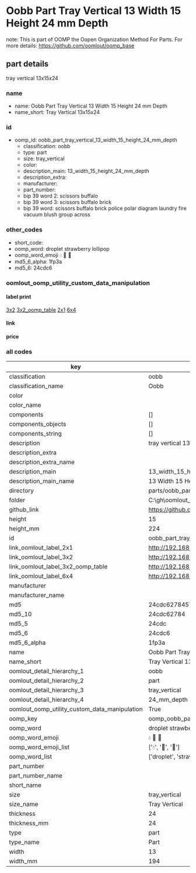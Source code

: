 # Oobb Part Tray Vertical 13 Width 15 Height 24 mm Depth  

note: This is part of OOMP the Oopen Organization Method For Parts. For more details: https://github.com/oomlout/oomp_base

##  part details
  



tray vertical 13x15x24



### name
* name: Oobb Part Tray Vertical 13 Width 15 Height 24 mm Depth
* name_short: Tray Vertical 13x15x24 
### id
* oomp_id: oobb_part_tray_vertical_13_width_15_height_24_mm_depth
  * classification: oobb
  * type: part
  * size: tray_vertical
  * color: 
  * description_main: 13_width_15_height_24_mm_depth
  * description_extra: 
  * manufacturer: 
  * part_number: 
  * bip 39 word 2: scissors buffalo
  * bip 39 word 3: scissors buffalo brick
  * bip 39 word: scissors buffalo brick police polar diagram laundry fire vacuum blush group across

### other_codes
* short_code: 
* oomp_word: droplet strawberry lollipop
* oomp_word_emoji :droplet: :strawberry: :lollipop:
* md5_6_alpha: 1fp3a
* md5_6: 24cdc6






### oomlout_oomp_utility_custom_data_manipulation
#### label print
[3x2](http://192.168.1.245:1112/?label=oomp%201fp3a)
[3x2_oomp_table](http://192.168.1.108:1112/?label=oomp%201fp3a)
[2x1](http://192.168.1.242:1112/?label=oomp%201fp3a)
[6x4](http://192.168.1.55:1112/?label=oomp%201fp3a)    

#### link

                              

#### price







### all codes 
| key | value |  
| --- | --- |  
| classification | oobb |  
| classification_name | Oobb |  
| color |  |  
| color_name |  |  
| components | [] |  
| components_objects | [] |  
| components_string | [] |  
| description | tray vertical 13x15x24 |  
| description_extra |  |  
| description_extra_name |  |  
| description_main | 13_width_15_height_24_mm_depth |  
| description_main_name | 13 Width 15 Height 24 mm Depth |  
| directory | parts/oobb_part_tray_vertical_13_width_15_height_24_mm_depth |  
| folder | C:\gh\oomlout_oobb_version_4_generated_parts\parts\oobb_part_tray_vertical_13_width_15_height_24_mm_depth |  
| github_link | https://github.com/oomlout/oomlout_oomp_part_src/tree/main/parts/oobb_part_tray_vertical_13_width_15_height_24_mm_depth |  
| height | 15 |  
| height_mm | 224 |  
| id | oobb_part_tray_vertical_13_width_15_height_24_mm_depth |  
| link_oomlout_label_2x1 | http://192.168.1.242:1112/?label=oomp%201fp3a |  
| link_oomlout_label_3x2 | http://192.168.1.245:1112/?label=oomp%201fp3a |  
| link_oomlout_label_3x2_oomp_table | http://192.168.1.108:1112/?label=oomp%201fp3a |  
| link_oomlout_label_6x4 | http://192.168.1.55:1112/?label=oomp%201fp3a |  
| manufacturer |  |  
| manufacturer_name |  |  
| md5 | 24cdc62784572fb4f3d3ba7a37476e08 |  
| md5_10 | 24cdc62784 |  
| md5_5 | 24cdc |  
| md5_6 | 24cdc6 |  
| md5_6_alpha | 1fp3a |  
| name | Oobb Part Tray Vertical 13 Width 15 Height 24 mm Depth |  
| name_short | Tray Vertical 13x15x24  |  
| oomlout_detail_hierarchy_1 | oobb |  
| oomlout_detail_hierarchy_2 | part |  
| oomlout_detail_hierarchy_3 | tray_vertical |  
| oomlout_detail_hierarchy_4 | 24_mm_depth |  
| oomlout_oomp_utility_custom_data_manipulation | True |  
| oomp_key | oomp_oobb_part_tray_vertical_13_width_15_height_24_mm_depth |  
| oomp_word | droplet strawberry lollipop |  
| oomp_word_emoji | :droplet: :strawberry: :lollipop: |  
| oomp_word_emoji_list | [':droplet:', ':strawberry:', ':lollipop:'] |  
| oomp_word_list | ['droplet', 'strawberry', 'lollipop'] |  
| part_number |  |  
| part_number_name |  |  
| short_name |  |  
| size | tray_vertical |  
| size_name | Tray Vertical |  
| thickness | 24 |  
| thickness_mm | 24 |  
| type | part |  
| type_name | Part |  
| width | 13 |  
| width_mm | 194 |  

